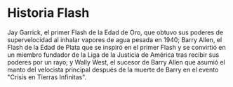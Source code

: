 # Historia Flash

Jay Garrick, el primer Flash de la Edad de Oro, que obtuvo sus poderes de supervelocidad al inhalar vapores de agua pesada en 1940; Barry Allen, el Flash de la Edad de Plata que se inspiró en el primer Flash y se convirtió en un miembro fundador de la Liga de la Justicia de América tras recibir sus poderes por un rayo; y Wally West, el sucesor de Barry Allen que asumió el manto del velocista principal después de la muerte de Barry en el evento "Crisis en Tierras Infinitas". 
